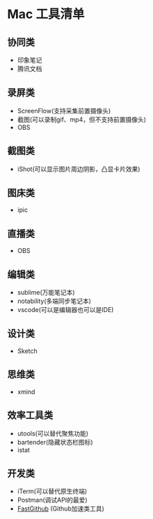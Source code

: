 # Mac 工具清单

## 协同类

+ 印象笔记
+ 腾讯文档

## 录屏类

+ ScreenFlow(支持采集前置摄像头)
+ 截图(可以录制gif、mp4，但不支持前置摄像头)
+ OBS

## 截图类

+ iShot(可以显示图片周边阴影，凸显卡片效果)

## 图床类

+ ipic

## 直播类

+ OBS

## 编辑类

+ sublime(万能笔记本)
+ notability(多端同步笔记本)
+ vscode(可以是编辑器也可以是IDE)

## 设计类

+ Sketch

## 思维类

+ xmind

## 效率工具类

+ utools(可以替代聚焦功能)
+ bartender(隐藏状态栏图标)
+ istat

## 开发类

+ iTerm(可以替代原生终端)
+ Postman(调试API的最爱)
+ [FastGithub](https://github.com/dotnetcore/FastGithub) (Github加速类工具)